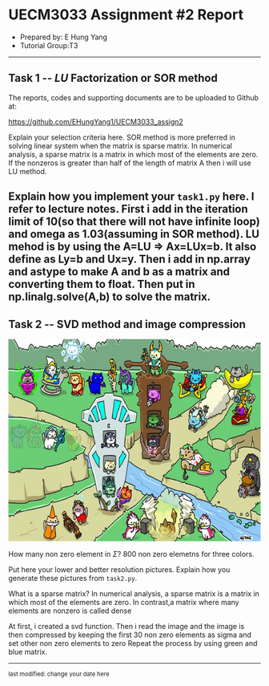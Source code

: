 UECM3033 Assignment #2 Report
========================================================

- Prepared by: E Hung Yang
- Tutorial Group:T3

--------------------------------------------------------

## Task 1 --  $LU$ Factorization or SOR method

The reports, codes and supporting documents are to be uploaded to Github at: 

https://github.com/EHungYang1/UECM3033_assign2

Explain your selection criteria here.
SOR method is more preferred in solving linear system when the matrix is sparse matrix. In numerical analysis, a sparse matrix is a matrix in which most of the elements are zero. If the nonzeros is greater than half of the length of matrix A then i will use LU method. 

Explain how you implement your `task1.py` here.
I refer to lecture notes. First i add in the iteration limit of 10(so that there will not have infinite loop) and omega as 1.03(assuming in SOR method). LU mehod is by using the A=LU => Ax=LUx=b. It also define as Ly=b and Ux=y. Then i add in np.array and astype to make A and b as a matrix and converting them to float. Then put in np.linalg.solve(A,b) to solve the matrix. 
---------------------------------------------------------

## Task 2 -- SVD method and image compression

<p><img alt="image.jpg" src="image.jpg"></p>


How many non zero element in $\Sigma$?
800 non zero elemetns for three colors.

Put here your lower and better resolution pictures. Explain how you generate
these pictures from `task2.py`.

What is a sparse matrix?
In numerical analysis, a sparse matrix is a matrix in which most of the elements are zero. In contrast,a matrix where many elements are nonzero is called dense

At first, i created a svd function. Then i read the image and the image is then compressed by keeping the first 30 non zero elements as sigma and set other non zero elements to zero Repeat the process by using green and blue matrix.

-----------------------------------

<sup>last modified: change your date here</sup>
